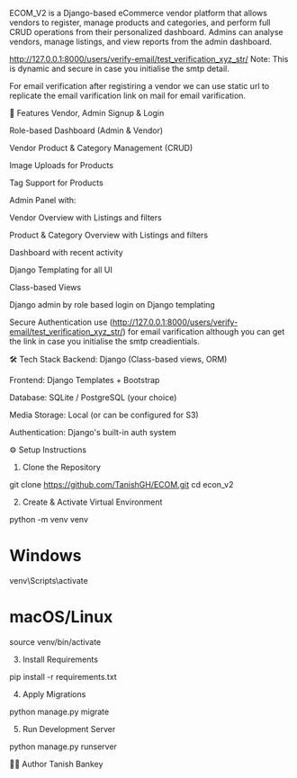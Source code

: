 ECOM_V2 is a Django-based eCommerce vendor platform that allows vendors to register, manage products and categories, and perform full CRUD operations from their personalized dashboard. Admins can analyse vendors, manage listings, and view reports from the admin dashboard.

http://127.0.0.1:8000/users/verify-email/test_verification_xyz_str/
Note: This is dynamic and secure in case you initialise the smtp detail.

For email verification after registiring a vendor we can use static url to replicate the email varification link on mail for email varification.

🚀 Features
Vendor, Admin Signup & Login

Role-based Dashboard (Admin & Vendor)

Vendor Product & Category Management (CRUD)

Image Uploads for Products

Tag Support for Products

Admin Panel with:

Vendor Overview with Listings and filters

Product & Category Overview with Listings and filters

Dashboard with recent activity

Django Templating for all UI

Class-based Views

Django admin by role based login on Django templating 

Secure Authentication use (http://127.0.0.1:8000/users/verify-email/test_verification_xyz_str/) for email varification 
although you can get the link in case you initialise the smtp creadientials.


🛠️ Tech Stack
Backend: Django (Class-based views, ORM)

Frontend: Django Templates + Bootstrap

Database: SQLite / PostgreSQL (your choice)

Media Storage: Local (or can be configured for S3)

Authentication: Django's built-in auth system


⚙️ Setup Instructions

1. Clone the Repository

git clone https://github.com/TanishGH/ECOM.git
cd econ_v2


2. Create & Activate Virtual Environment

python -m venv venv
# Windows
venv\Scripts\activate
# macOS/Linux
source venv/bin/activate


3. Install Requirements

pip install -r requirements.txt


4. Apply Migrations

python manage.py migrate


5. Run Development Server

python manage.py runserver


🙋‍♂️ Author
Tanish Bankey
